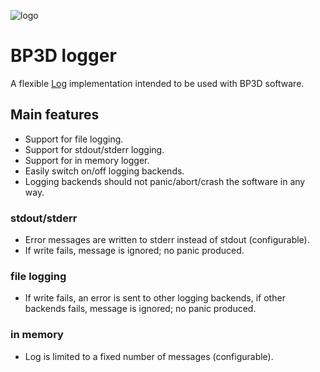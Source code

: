 ![logo](https://assets.gitlab-static.net/uploads/-/system/group/avatar/10553166/logo_white.ico?width=64)

# BP3D logger

A flexible [Log](https://docs.rs/log/latest/log/trait.Log.html) implementation intended to be used with BP3D software.

## Main features
- Support for file logging.
- Support for stdout/stderr logging.
- Support for in memory logger.
- Easily switch on/off logging backends.
- Logging backends should not panic/abort/crash the software in any way.

### stdout/stderr
- Error messages are written to stderr instead of stdout (configurable).
- If write fails, message is ignored; no panic produced.

### file logging
- If write fails, an error is sent to other logging backends, if other backends fails, message is ignored; no panic produced.

### in memory
- Log is limited to a fixed number of messages (configurable).

